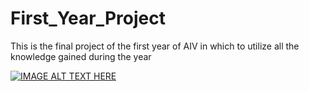 # First_Year_Project

This is the final project of the first year of AIV in which to utilize all the knowledge gained during the year

[![IMAGE ALT TEXT HERE](https://img.youtube.com/vi/fLkiEce2PEA/0.jpg)](https://www.youtube.com/watch?v=fLkiEce2PEA)


































